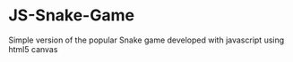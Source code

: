 # JS-Snake-Game
Simple version of the popular Snake game developed with javascript using html5 canvas
